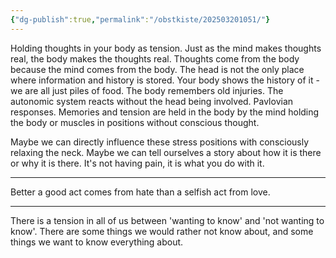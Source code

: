 ```yaml
---
{"dg-publish":true,"permalink":"/obstkiste/202503201051/"}
---
```


Holding thoughts in your body as tension. Just as the mind makes thoughts real, the body makes the thoughts real. Thoughts come from the body because the mind comes from the body. The head is not the only place where information and history is stored. Your body shows the history of it - we are all just piles of food. The body remembers old injuries. The autonomic system reacts without the head being involved. Pavlovian responses. Memories and tension are held in the body by the mind holding the body or muscles in positions without conscious thought.

Maybe we can directly influence these stress positions with consciously relaxing the neck. Maybe we can tell ourselves a story about how it is there or why it is there. It's not having pain, it is what you do with it. 

---

Better a good act comes from hate than a selfish act from love. 

---

There is a tension in all of us between 'wanting to know' and 'not wanting to know'. There are some things we would rather not know about, and some things we want to know everything about.








